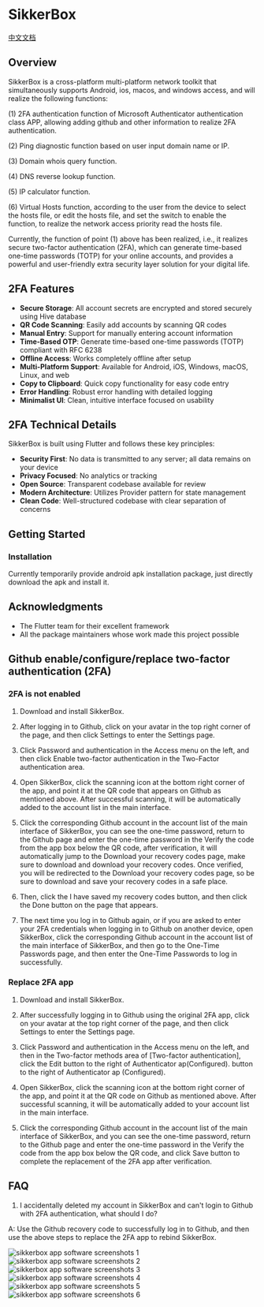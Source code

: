 # SikkerBox

[中文文档](./README_CN.md)

## Overview

SikkerBox is a cross-platform multi-platform network toolkit that simultaneously supports Android, ios, macos, and windows access, and will realize the following functions:

(1) 2FA authentication function of Microsoft Authenticator authentication class APP, allowing adding github and other information to realize 2FA authentication.

(2) Ping diagnostic function based on user input domain name or IP.

(3) Domain whois query function.

(4) DNS reverse lookup function.

(5) IP calculator function.

(6) Virtual Hosts function, according to the user from the device to select the hosts file, or edit the hosts file, and set the switch to enable the function, to realize the network access priority read the hosts file.

Currently, the function of point (1) above has been realized, i.e., it realizes secure two-factor authentication (2FA), which can generate time-based one-time passwords (TOTP) for your online accounts, and provides a powerful and user-friendly extra security layer solution for your digital life.

## 2FA Features

- **Secure Storage**: All account secrets are encrypted and stored securely using Hive database
- **QR Code Scanning**: Easily add accounts by scanning QR codes
- **Manual Entry**: Support for manually entering account information
- **Time-Based OTP**: Generate time-based one-time passwords (TOTP) compliant with RFC 6238
- **Offline Access**: Works completely offline after setup
- **Multi-Platform Support**: Available for Android, iOS, Windows, macOS, Linux, and web
- **Copy to Clipboard**: Quick copy functionality for easy code entry
- **Error Handling**: Robust error handling with detailed logging
- **Minimalist UI**: Clean, intuitive interface focused on usability

## 2FA Technical Details

SikkerBox is built using Flutter and follows these key principles:

- **Security First**: No data is transmitted to any server; all data remains on your device
- **Privacy Focused**: No analytics or tracking
- **Open Source**: Transparent codebase available for review
- **Modern Architecture**: Utilizes Provider pattern for state management
- **Clean Code**: Well-structured codebase with clear separation of concerns

## Getting Started

### Installation

Currently temporarily provide android apk installation package, just directly download the apk and install it.

## Acknowledgments

- The Flutter team for their excellent framework
- All the package maintainers whose work made this project possible

## Github enable/configure/replace two-factor authentication (2FA)

### 2FA is not enabled

1. Download and install SikkerBox.

2. After logging in to Github, click on your avatar in the top right corner of the page, and then click Settings to enter the Settings page.

3. Click Password and authentication in the Access menu on the left, and then click Enable two-factor authentication in the Two-Factor authentication area.

4. Open SikkerBox, click the scanning icon at the bottom right corner of the app, and point it at the QR code that appears on Github as mentioned above. After successful scanning, it will be automatically added to the account list in the main interface.

5. Click the corresponding Github account in the account list of the main interface of SikkerBox, you can see the one-time password, return to the Github page and enter the one-time password in the Verify the code from the app box below the QR code, after verification, it will automatically jump to the Download your recovery codes page, make sure to download and download your recovery codes. Once verified, you will be redirected to the Download your recovery codes page, so be sure to download and save your recovery codes in a safe place.

6. Then, click the I have saved my recovery codes button, and then click the Done button on the page that appears.

7. The next time you log in to Github again, or if you are asked to enter your 2FA credentials when logging in to Github on another device, open SikkerBox, click the corresponding Github account in the account list of the main interface of SikkerBox, and then go to the One-Time Passwords page, and then enter the One-Time Passwords to log in successfully.

### Replace 2FA app

1. Download and install SikkerBox.

2. After successfully logging in to Github using the original 2FA app, click on your avatar at the top right corner of the page, and then click Settings to enter the Settings page.

3. Click Password and authentication in the Access menu on the left, and then in the Two-factor methods area of [Two-factor authentication], click the Edit button to the right of Authenticator ap(Configured). button to the right of Authenticator ap (Configured).

4. Open SikkerBox, click the scanning icon at the bottom right corner of the app, and point it at the QR code on Github as mentioned above. After successful scanning, it will be automatically added to your account list in the main interface.

5. Click the corresponding Github account in the account list of the main interface of SikkerBox, and you can see the one-time password, return to the Github page and enter the one-time password in the Verify the code from the app box below the QR code, and click Save button to complete the replacement of the 2FA app after verification.

## FAQ

1. I accidentally deleted my account in SikkerBox and can't login to Github with 2FA authentication, what should I do?

A: Use the Github recovery code to successfully log in to Github, and then use the above steps to replace the 2FA app to rebind SikkerBox.

![sikkerbox app software screenshots 1](./sikkerbox1.jpg)
![sikkerbox app software screenshots 2](./sikkerbox2.jpg)
![sikkerbox app software screenshots 3](./sikkerbox3.jpg)
![sikkerbox app software screenshots 4](./sikkerbox4.jpg)
![sikkerbox app software screenshots 5](./sikkerbox5.jpg)
![sikkerbox app software screenshots 6](./sikkerbox6.jpg)
